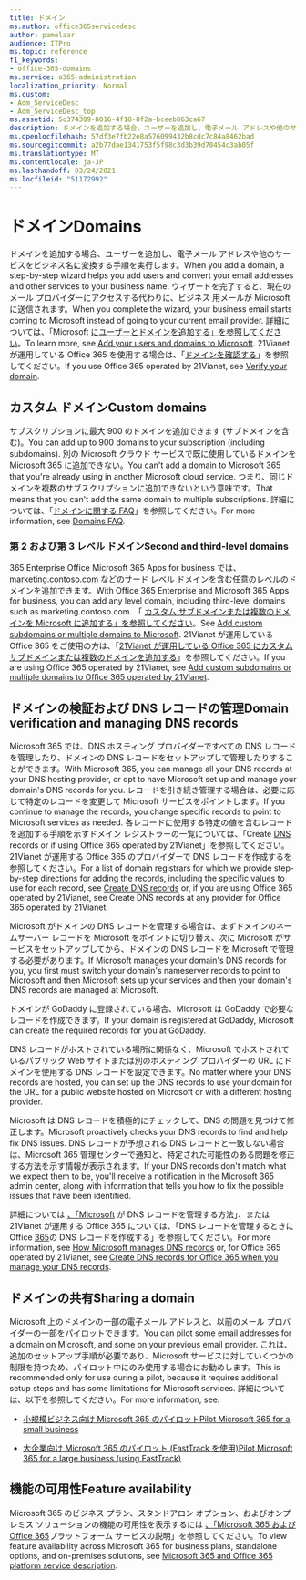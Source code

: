 ```yaml
---
title: ドメイン
ms.author: office365servicedesc
author: pamelaar
audience: ITPro
ms.topic: reference
f1_keywords:
- office-365-domains
ms.service: o365-administration
localization_priority: Normal
ms.custom:
- Adm_ServiceDesc
- Adm_ServiceDesc_top
ms.assetid: 5c374309-8016-4f18-8f2a-bceeb863ca67
description: ドメインを追加する場合、ユーザーを追加し、電子メール アドレスや他のサービスをビジネス名に変換する手順を実行します。 ウィザードを完了すると、現在のメール プロバイダーにアクセスする代わりに、ビジネス 用メールが Microsoft に送信されます。 詳細については、「Add your users and domains to Microsoft」を参照してください。 21Vianet が運用している Office 365 を使用する場合は、「ドメインを確認する」を参照してください。
ms.openlocfilehash: 57df3e7fb22e8a576099432b8cdc7c84a8462bad
ms.sourcegitcommit: a2b77dae1341753f5f98c3d3b39d70454c3ab05f
ms.translationtype: MT
ms.contentlocale: ja-JP
ms.lasthandoff: 03/24/2021
ms.locfileid: "51172992"
---
```

# <a name="domains"></a><span data-ttu-id="4c92e-106">ドメイン</span><span class="sxs-lookup"><span data-stu-id="4c92e-106">Domains</span></span>

<span data-ttu-id="4c92e-107">ドメインを追加する場合、ユーザーを追加し、電子メール アドレスや他のサービスをビジネス名に変換する手順を実行します。</span><span class="sxs-lookup"><span data-stu-id="4c92e-107">When you add a domain, a step-by-step wizard helps you add users and convert your email addresses and other services to your business name.</span></span> <span data-ttu-id="4c92e-108">ウィザードを完了すると、現在のメール プロバイダーにアクセスする代わりに、ビジネス 用メールが Microsoft に送信されます。</span><span class="sxs-lookup"><span data-stu-id="4c92e-108">When you complete the wizard, your business email starts coming to Microsoft instead of going to your current email provider.</span></span> <span data-ttu-id="4c92e-109">詳細については、「Microsoft [にユーザーとドメインを追加する」を参照してください](https://support.office.com/article/6383f56d-3d09-4dcb-9b41-b5f5a5efd611)。</span><span class="sxs-lookup"><span data-stu-id="4c92e-109">To learn more, see [Add your users and domains to Microsoft](https://support.office.com/article/6383f56d-3d09-4dcb-9b41-b5f5a5efd611).</span></span> <span data-ttu-id="4c92e-110">21Vianet が運用している Office 365 を使用する場合は、「[ドメインを確認する](/office365/admin/setup/add-domain)」を参照してください。</span><span class="sxs-lookup"><span data-stu-id="4c92e-110">If you use Office 365 operated by 21Vianet, see [Verify your domain](/office365/admin/setup/add-domain).</span></span>
  
## <a name="custom-domains"></a><span data-ttu-id="4c92e-111">カスタム ドメイン</span><span class="sxs-lookup"><span data-stu-id="4c92e-111">Custom domains</span></span>

<span data-ttu-id="4c92e-112">サブスクリプションに最大 900 のドメインを追加できます (サブドメインを含む)。</span><span class="sxs-lookup"><span data-stu-id="4c92e-112">You can add up to 900 domains to your subscription (including subdomains).</span></span> <span data-ttu-id="4c92e-113">別の Microsoft クラウド サービスで既に使用しているドメインを Microsoft 365 に追加できない。</span><span class="sxs-lookup"><span data-stu-id="4c92e-113">You can't add a domain to Microsoft 365 that you're already using in another Microsoft cloud service.</span></span> <span data-ttu-id="4c92e-114">つまり、同じドメインを複数のサブスクリプションに追加できないという意味です。</span><span class="sxs-lookup"><span data-stu-id="4c92e-114">That means that you can't add the same domain to multiple subscriptions.</span></span> <span data-ttu-id="4c92e-115">詳細については、「[ドメインに関する FAQ](https://support.office.com/article/Domains-FAQ-1272bad0-4bd4-4796-8005-67d6fb3afc5a)」を参照してください。</span><span class="sxs-lookup"><span data-stu-id="4c92e-115">For more information, see [Domains FAQ](https://support.office.com/article/Domains-FAQ-1272bad0-4bd4-4796-8005-67d6fb3afc5a).</span></span>
  
### <a name="second-and-third-level-domains"></a><span data-ttu-id="4c92e-116">第 2 および第 3 レベル ドメイン</span><span class="sxs-lookup"><span data-stu-id="4c92e-116">Second and third-level domains</span></span>

<span data-ttu-id="4c92e-117">365 Enterprise Office Microsoft 365 Apps for business では、marketing.contoso.com などのサード レベル ドメインを含む任意のレベルのドメインを追加できます。</span><span class="sxs-lookup"><span data-stu-id="4c92e-117">With Office 365 Enterprise and Microsoft 365 Apps for business, you can add any level domain, including third-level domains such as marketing.contoso.com.</span></span> <span data-ttu-id="4c92e-118">「 [カスタム サブドメインまたは複数のドメインを Microsoft に追加する」を参照してください](/office365/admin/setup/domains-faq)。</span><span class="sxs-lookup"><span data-stu-id="4c92e-118">See [Add custom subdomains or multiple domains to Microsoft](/office365/admin/setup/domains-faq).</span></span> <span data-ttu-id="4c92e-119">21Vianet が運用している Office 365 をご使用の方は、「[21Vianet が運用している Office 365 にカスタム サブドメインまたは複数のドメインを追加する](/office365/admin/setup/domains-faq)」を参照してください。</span><span class="sxs-lookup"><span data-stu-id="4c92e-119">If you are using Office 365 operated by 21Vianet, see [Add custom subdomains or multiple domains to Office 365 operated by 21Vianet](/office365/admin/setup/domains-faq).</span></span>
  
## <a name="domain-verification-and-managing-dns-records"></a><span data-ttu-id="4c92e-120">ドメインの検証および DNS レコードの管理</span><span class="sxs-lookup"><span data-stu-id="4c92e-120">Domain verification and managing DNS records</span></span>

<span data-ttu-id="4c92e-121">Microsoft 365 では、DNS ホスティング プロバイダーですべての DNS レコードを管理したり、ドメインの DNS レコードをセットアップして管理したりすることができます。</span><span class="sxs-lookup"><span data-stu-id="4c92e-121">With Microsoft 365, you can manage all your DNS records at your DNS hosting provider, or opt to have Microsoft set up and manage your domain's DNS records for you.</span></span> <span data-ttu-id="4c92e-122">レコードを引き続き管理する場合は、必要に応じて特定のレコードを変更して Microsoft サービスをポイントします。</span><span class="sxs-lookup"><span data-stu-id="4c92e-122">If you continue to manage the records, you change specific records to point to Microsoft services as needed.</span></span> <span data-ttu-id="4c92e-123">各レコードに使用する特定の値を含むレコードを追加する手順を示すドメイン レジストラーの一覧については、「Create [DNS](/office365/admin/get-help-with-domains/create-dns-records-at-any-dns-hosting-provider) records or if using Office 365 operated by 21Vianet」を参照してください。21Vianet が運用する Office 365 のプロバイダーで DNS レコードを作成するを参照してください。</span><span class="sxs-lookup"><span data-stu-id="4c92e-123">For a list of domain registrars for which we provide step-by-step directions for adding the records, including the specific values to use for each record, see [Create DNS records](/office365/admin/get-help-with-domains/create-dns-records-at-any-dns-hosting-provider) or, if you are using Office 365 operated by 21Vianet, see Create DNS records at any provider for Office 365 operated by 21Vianet.</span></span> 
  
<span data-ttu-id="4c92e-124">Microsoft がドメインの DNS レコードを管理する場合は、まずドメインのネームサーバー レコードを Microsoft をポイントに切り替え、次に Microsoft がサービスをセットアップしてから、ドメインの DNS レコードを Microsoft で管理する必要があります。</span><span class="sxs-lookup"><span data-stu-id="4c92e-124">If Microsoft manages your domain's DNS records for you, you first must switch your domain's nameserver records to point to Microsoft and then Microsoft sets up your services and then your domain's DNS records are managed at Microsoft.</span></span>
  
<span data-ttu-id="4c92e-125">ドメインが GoDaddy に登録されている場合、Microsoft は GoDaddy で必要なレコードを作成できます。</span><span class="sxs-lookup"><span data-stu-id="4c92e-125">If your domain is registered at GoDaddy, Microsoft can create the required records for you at GoDaddy.</span></span> 
  
<span data-ttu-id="4c92e-126">DNS レコードがホストされている場所に関係なく、Microsoft でホストされているパブリック Web サイトまたは別のホスティング プロバイダーの URL にドメインを使用する DNS レコードを設定できます。</span><span class="sxs-lookup"><span data-stu-id="4c92e-126">No matter where your DNS records are hosted, you can set up the DNS records to use your domain for the URL for a public website hosted on Microsoft or with a different hosting provider.</span></span> 
  
<span data-ttu-id="4c92e-127">Microsoft は DNS レコードを積極的にチェックして、DNS の問題を見つけて修正します。</span><span class="sxs-lookup"><span data-stu-id="4c92e-127">Microsoft proactively checks your DNS records to find and help fix DNS issues.</span></span> <span data-ttu-id="4c92e-128">DNS レコードが予想される DNS レコードと一致しない場合は、Microsoft 365 管理センターで通知と、特定された可能性のある問題を修正する方法を示す情報が表示されます。</span><span class="sxs-lookup"><span data-stu-id="4c92e-128">If your DNS records don't match what we expect them to be, you'll receive a notification in the Microsoft 365 admin center, along with information that tells you how to fix the possible issues that have been identified.</span></span>
  
<span data-ttu-id="4c92e-129">詳細については [、「Microsoft](/office365/admin/setup/domains-faq) が DNS レコードを管理する方法」、または 21Vianet が運用する Office 365 については、「DNS レコードを管理するときに Office [365](/office365/admin/services-in-china/create-dns-records-when-you-manage-your-dns-records)の DNS レコードを作成する」を参照してください。</span><span class="sxs-lookup"><span data-stu-id="4c92e-129">For more information, see [How Microsoft manages DNS records](/office365/admin/setup/domains-faq) or, for Office 365 operated by 21Vianet, see [Create DNS records for Office 365 when you manage your DNS records](/office365/admin/services-in-china/create-dns-records-when-you-manage-your-dns-records).</span></span>
  
## <a name="sharing-a-domain"></a><span data-ttu-id="4c92e-130">ドメインの共有</span><span class="sxs-lookup"><span data-stu-id="4c92e-130">Sharing a domain</span></span>

<span data-ttu-id="4c92e-131">Microsoft 上のドメインの一部の電子メール アドレスと、以前のメール プロバイダーの一部をパイロットできます。</span><span class="sxs-lookup"><span data-stu-id="4c92e-131">You can pilot some email addresses for a domain on Microsoft, and some on your previous email provider.</span></span> <span data-ttu-id="4c92e-132">これは、追加のセットアップ手順が必要であり、Microsoft サービスに対していくつかの制限を持つため、パイロット中にのみ使用する場合にお勧めします。</span><span class="sxs-lookup"><span data-stu-id="4c92e-132">This is recommended only for use during a pilot, because it requires additional setup steps and has some limitations for Microsoft services.</span></span> <span data-ttu-id="4c92e-133">詳細については、以下を参照してください。</span><span class="sxs-lookup"><span data-stu-id="4c92e-133">For more information, see:</span></span>
  
- [<span data-ttu-id="4c92e-134">小規模ビジネス向け Microsoft 365 のパイロット</span><span class="sxs-lookup"><span data-stu-id="4c92e-134">Pilot Microsoft 365 for a small business</span></span>](https://support.office.com/article/39cee536-6a03-40cf-b9c1-f301bb6001d7)
    
- [<span data-ttu-id="4c92e-135">大企業向け Microsoft 365 のパイロット (FastTrack を使用)</span><span class="sxs-lookup"><span data-stu-id="4c92e-135">Pilot Microsoft 365 for a large business (using FastTrack)</span></span>](https://fasttrack.office.com/onboard)
    
## <a name="feature-availability"></a><span data-ttu-id="4c92e-136">機能の可用性</span><span class="sxs-lookup"><span data-stu-id="4c92e-136">Feature availability</span></span>

<span data-ttu-id="4c92e-137">Microsoft 365 のビジネス プラン、スタンドアロン オプション、およびオンプレミス ソリューションの機能の可用性を表示するには [、「Microsoft 365 および Office 365](office-365-platform-service-description.md)プラットフォーム サービスの説明」を参照してください。</span><span class="sxs-lookup"><span data-stu-id="4c92e-137">To view feature availability across Microsoft 365 for business plans, standalone options, and on-premises solutions, see [Microsoft 365 and Office 365 platform service description](office-365-platform-service-description.md).</span></span>
